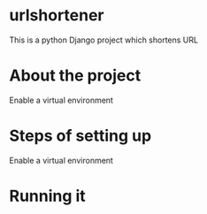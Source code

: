 # urlshortener
This is a python Django  project which shortens URL

# About the project 
Enable a virtual environment 

# Steps of setting up 
Enable a virtual environment 

# Running it 

